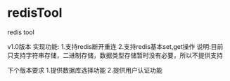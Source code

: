 # redisTool
redis tool

v1.0版本
实现功能:
1.支持redis断开重连
2.支持redis基本set,get操作
说明:目前只支持字符串存储，二进制存储，数据类型存储暂时没有必要，所以不提供支持

下个版本要求
1.提供数据库选择功能
2.提供用户认证功能








